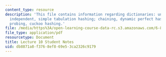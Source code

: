 ```yaml
---
content_type: resource
description: 'This file contains information regarding dictionaries: universal, k-wise
  independent, simple tabulation hashing; chaining, dynamic perfect hashing, linear
  probing, cuckoo hashing.'
file: /media/https%3A/open-learning-course-data-rc.s3.amazonaws.com/6-851-advanced-data-structures-spring-2012/db8871a8f3768ef869e53ca2326c9179_MIT6_851S12_L10.pdf
file_type: application/pdf
resourcetype: Document
title: Lecture 10 Student Notes
uid: db8871a8-f376-8ef8-69e5-3ca2326c9179
---
```

